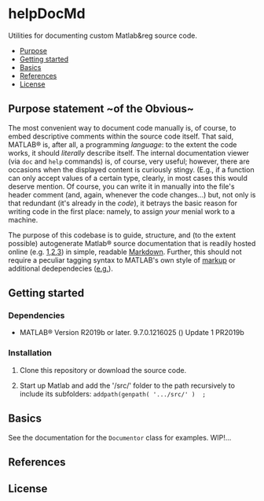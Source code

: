 # helpDocMd

Utilities for documenting custom Matlab&reg source code.

- [Purpose](#purpose)
- [Getting started](#gettingstarted)
- [Basics](#basics)
- [References](#references)
- [License](#license)
 
## Purpose statement ~of the Obvious~

The most convenient way to document code manually is, of course, to embed
descriptive comments within the source code itself. That said, MATLAB&reg; is,
after all, a programming _language_: to the extent the code works, it should
_literally_ describe itself. The internal documentation viewer (via `doc` and
`help` commands) is, of course, very useful; however, there are occasions when
the displayed content is curiously stingy. (E.g., if a function can only accept
values of a certain type, clearly, in most cases this would deserve mention. Of
course, you can write it in manually into the file's header comment (and,
again, whenever the code changes...) but, not only is that redundant (it's
already in the *code*), it betrays the basic reason for writing code in the
first place: namely, to assign *your* menial work to a machine.

The purpose of this codebase is to guide, structure, and (to the extent
possible) autogenerate Matlab&reg; source documentation that is readily hosted
online (e.g. [1][mkdocs],[2][github],[3][readthedocs]) in simple, readable [Markdown][markdown].
Further, this should not require a peculiar tagging syntax to MATLAB's own
style of [markup][markup] or additional dedependecies ([e.g.][sphinx]).


[mkdocs]: https://www.mkdocs.org
[github]: https://pages.github.com/
[readthedocs]: https://readthedocs.org/
[markup]: https://www.mathworks.com/matlabcentral/answers/help/markup/
[markdown]: https://daringfireball.net/projects/markdown/ 
[sphinx]: https://pypi.org/project/sphinxcontrib-matlabdomain/ 

 
## Getting started

### Dependencies
 
- MATLAB&reg; Version R2019b or later. 
9.7.0.1216025 () Update 1 PR2019b

### Installation

1. Clone this repository or download the source code.

2. Start up Matlab and add the '/src/' folder to the path recursively to include its subfolders:
`addpath(genpath( '.../src/' )  ;`

## Basics
 
See the documentation for the `Documentor` class for examples. WIP!...

## References
 
## License

